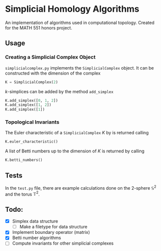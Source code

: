 # Simplicial Homology Algorithms
An implementation of algorithms used in computational topology. Created for the MATH 551 honors project.

## Usage
### Creating a Simplicial Complex Object
`simplicialcomplex.py` implements the `SimplicialComplex` object. It can be constructed with the dimension of the complex
```python
K = SimplicialComplex(2)
```

$k$-simplices can be added by the method `add_simplex`
```python
K.add_simplex([0, 1, 2])
K.add_simplex([1, 2])
K.add_simplex([1])
```

### Topological Invariants
The Euler characteristic of a `SimplicialComplex` $K$ by is returned calling 
```python
K.euler_characteristic()
```

A list of Betti numbers up to the dimension of $K$ is returned by calling
```python
K.betti_numbers()
```

## Tests
In the `test.py` file, there are example calculations done on the $2$-sphere $\mathbb{S}^2$ and the torus $\mathbb{T}^2$.

## Todo:
- [x] Simplex data structure
  - [ ] Make a filetype for data structure
- [x] Implement boundary operator (matrix)
- [x] Betti number algorithms
- [ ] Compute invariants for other simplicial complexes
